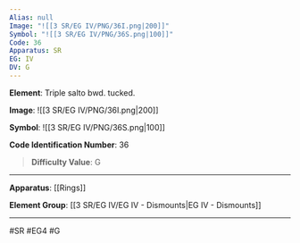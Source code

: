 ```yaml
---
Alias: null
Image: "![[3 SR/EG IV/PNG/36I.png|200]]"
Symbol: "![[3 SR/EG IV/PNG/36S.png|100]]"
Code: 36
Apparatus: SR
EG: IV
DV: G
---
```

**Element**: Triple salto bwd. tucked.

**Image**:
![[3 SR/EG IV/PNG/36I.png|200]]

**Symbol**:
![[3 SR/EG IV/PNG/36S.png|100]]

**Code Identification Number**: 36

>**Difficulty Value**: G

___
**Apparatus**: [[Rings]]

**Element Group**: [[3 SR/EG IV/EG IV - Dismounts|EG IV - Dismounts]]
___
#SR #EG4 #G
